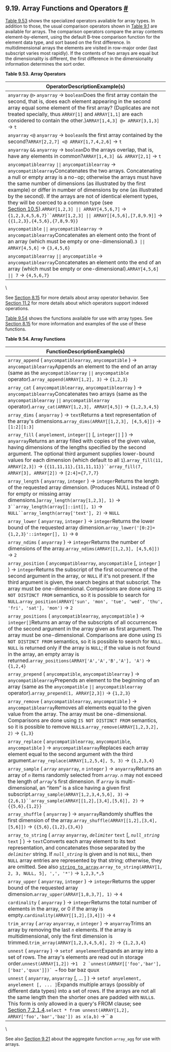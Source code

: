 ## 9.19. Array Functions and Operators [#](#FUNCTIONS-ARRAY)

[Table 9.53](functions-array.html#ARRAY-OPERATORS-TABLE "Table 9.53. Array Operators") shows the specialized operators available for array types. In addition to those, the usual comparison operators shown in [Table 9.1](functions-comparison.html#FUNCTIONS-COMPARISON-OP-TABLE "Table 9.1. Comparison Operators") are available for arrays. The comparison operators compare the array contents element-by-element, using the default B-tree comparison function for the element data type, and sort based on the first difference. In multidimensional arrays the elements are visited in row-major order (last subscript varies most rapidly). If the contents of two arrays are equal but the dimensionality is different, the first difference in the dimensionality information determines the sort order.

**Table 9.53. Array Operators**

| OperatorDescriptionExample(s)                                                                                                                                                                                                                                                                                                                                                                                                                                                                                                                                                                                                                         |
| ----------------------------------------------------------------------------------------------------------------------------------------------------------------------------------------------------------------------------------------------------------------------------------------------------------------------------------------------------------------------------------------------------------------------------------------------------------------------------------------------------------------------------------------------------------------------------------------------------------------------------------------------------- |
| `anyarray` `@>` `anyarray` → `boolean`Does the first array contain the second, that is, does each element appearing in the second array equal some element of the first array? (Duplicates are not treated specially, thus `ARRAY[1]` and `ARRAY[1,1]` are each considered to contain the other.)`ARRAY[1,4,3] @> ARRAY[3,1,3]` → `t`                                                                                                                                                                                                                                                                                                                 |
| `anyarray` `<@` `anyarray` → `boolean`Is the first array contained by the second?`ARRAY[2,2,7] <@ ARRAY[1,7,4,2,6]` → `t`                                                                                                                                                                                                                                                                                                                                                                                                                                                                                                                             |
| `anyarray` `&&` `anyarray` → `boolean`Do the arrays overlap, that is, have any elements in common?`ARRAY[1,4,3] && ARRAY[2,1]` → `t`                                                                                                                                                                                                                                                                                                                                                                                                                                                                                                                  |
| `anycompatiblearray` `\|\|` `anycompatiblearray` → `anycompatiblearray`Concatenates the two arrays. Concatenating a null or empty array is a no-op; otherwise the arrays must have the same number of dimensions (as illustrated by the first example) or differ in number of dimensions by one (as illustrated by the second). If the arrays are not of identical element types, they will be coerced to a common type (see [Section 10.5](typeconv-union-case.html "10.5. UNION, CASE, and Related Constructs")).`ARRAY[1,2,3] \|\| ARRAY[4,5,6,7]` → `{1,2,3,4,5,6,7}``ARRAY[1,2,3] \|\| ARRAY[[4,5,6],[7,8,9.9]]` → `{{1,2,3},{4,5,6},{7,8,9.9}}` |
| `anycompatible` `\|\|` `anycompatiblearray` → `anycompatiblearray`Concatenates an element onto the front of an array (which must be empty or one-dimensional).`3 \|\| ARRAY[4,5,6]` → `{3,4,5,6}`                                                                                                                                                                                                                                                                                                                                                                                                                                                     |
| `anycompatiblearray` `\|\|` `anycompatible` → `anycompatiblearray`Concatenates an element onto the end of an array (which must be empty or one-dimensional).`ARRAY[4,5,6] \|\| 7` → `{4,5,6,7}`                                                                                                                                                                                                                                                                                                                                                                                                                                                       |

\

See [Section 8.15](arrays.html "8.15. Arrays") for more details about array operator behavior. See [Section 11.2](indexes-types.html "11.2. Index Types") for more details about which operators support indexed operations.

[Table 9.54](functions-array.html#ARRAY-FUNCTIONS-TABLE "Table 9.54. Array Functions") shows the functions available for use with array types. See [Section 8.15](arrays.html "8.15. Arrays") for more information and examples of the use of these functions.

**Table 9.54. Array Functions**

| FunctionDescriptionExample(s)                                                                                                                                                                                                                                                                                                                                                                                                                                                                                                                           |
| ------------------------------------------------------------------------------------------------------------------------------------------------------------------------------------------------------------------------------------------------------------------------------------------------------------------------------------------------------------------------------------------------------------------------------------------------------------------------------------------------------------------------------------------------------- |
| `array_append` ( `anycompatiblearray`, `anycompatible` ) → `anycompatiblearray`Appends an element to the end of an array (same as the `anycompatiblearray` `\|\|` `anycompatible` operator).`array_append(ARRAY[1,2], 3)` → `{1,2,3}`                                                                                                                                                                                                                                                                                                               |
| `array_cat` ( `anycompatiblearray`, `anycompatiblearray` ) → `anycompatiblearray`Concatenates two arrays (same as the `anycompatiblearray` `\|\|` `anycompatiblearray` operator).`array_cat(ARRAY[1,2,3], ARRAY[4,5])` → `{1,2,3,4,5}`                                                                                                                                                                                                                                                                                                              |
| `array_dims` ( `anyarray` ) → `text`Returns a text representation of the array's dimensions.`array_dims(ARRAY[[1,2,3], [4,5,6]])` → `[1:2][1:3]`                                                                                                                                                                                                                                                                                                                                                                                                    |
| `array_fill` ( `anyelement`, `integer[]` \[, `integer[]` ] ) → `anyarray`Returns an array filled with copies of the given value, having dimensions of the lengths specified by the second argument. The optional third argument supplies lower-bound values for each dimension (which default to all `1`).`array_fill(11, ARRAY[2,3])` → `{{11,11,11},{11,11,11}}``array_fill(7, ARRAY[3], ARRAY[2])` → `[2:4]={7,7,7}`                                                                                                                             |
| `array_length` ( `anyarray`, `integer` ) → `integer`Returns the length of the requested array dimension. (Produces NULL instead of 0 for empty or missing array dimensions.)`array_length(array[1,2,3], 1)` → `3``array_length(array[]::int[], 1)` → `NULL``array_length(array['text'], 2)` → `NULL`                                                                                                                                                                                                                                                |
| `array_lower` ( `anyarray`, `integer` ) → `integer`Returns the lower bound of the requested array dimension.`array_lower('[0:2]={1,2,3}'::integer[], 1)` → `0`                                                                                                                                                                                                                                                                                                                                                                                      |
| `array_ndims` ( `anyarray` ) → `integer`Returns the number of dimensions of the array.`array_ndims(ARRAY[[1,2,3], [4,5,6]])` → `2`                                                                                                                                                                                                                                                                                                                                                                                                                  |
| `array_position` ( `anycompatiblearray`, `anycompatible` \[, `integer` ] ) → `integer`Returns the subscript of the first occurrence of the second argument in the array, or `NULL` if it's not present. If the third argument is given, the search begins at that subscript. The array must be one-dimensional. Comparisons are done using `IS NOT DISTINCT FROM` semantics, so it is possible to search for `NULL`.`array_position(ARRAY['sun', 'mon', 'tue', 'wed', 'thu', 'fri', 'sat'], 'mon')` → `2`                                           |
| `array_positions` ( `anycompatiblearray`, `anycompatible` ) → `integer[]`Returns an array of the subscripts of all occurrences of the second argument in the array given as first argument. The array must be one-dimensional. Comparisons are done using `IS NOT DISTINCT FROM` semantics, so it is possible to search for `NULL`. `NULL` is returned only if the array is `NULL`; if the value is not found in the array, an empty array is returned.`array_positions(ARRAY['A','A','B','A'], 'A')` → `{1,2,4}`                                   |
| `array_prepend` ( `anycompatible`, `anycompatiblearray` ) → `anycompatiblearray`Prepends an element to the beginning of an array (same as the `anycompatible` `\|\|` `anycompatiblearray` operator).`array_prepend(1, ARRAY[2,3])` → `{1,2,3}`                                                                                                                                                                                                                                                                                                      |
| `array_remove` ( `anycompatiblearray`, `anycompatible` ) → `anycompatiblearray`Removes all elements equal to the given value from the array. The array must be one-dimensional. Comparisons are done using `IS NOT DISTINCT FROM` semantics, so it is possible to remove `NULL`s.`array_remove(ARRAY[1,2,3,2], 2)` → `{1,3}`                                                                                                                                                                                                                        |
| `array_replace` ( `anycompatiblearray`, `anycompatible`, `anycompatible` ) → `anycompatiblearray`Replaces each array element equal to the second argument with the third argument.`array_replace(ARRAY[1,2,5,4], 5, 3)` → `{1,2,3,4}`                                                                                                                                                                                                                                                                                                               |
| `array_sample` ( *`array`* `anyarray`, *`n`* `integer` ) → `anyarray`Returns an array of *`n`* items randomly selected from *`array`*. *`n`* may not exceed the length of *`array`*'s first dimension. If *`array`* is multi-dimensional, an “item” is a slice having a given first subscript.`array_sample(ARRAY[1,2,3,4,5,6], 3)` → `{2,6,1}``array_sample(ARRAY[[1,2],[3,4],[5,6]], 2)` → `{{5,6},{1,2}}`                                                                                                                                        |
| `array_shuffle` ( `anyarray` ) → `anyarray`Randomly shuffles the first dimension of the array.`array_shuffle(ARRAY[[1,2],[3,4],[5,6]])` → `{{5,6},{1,2},{3,4}}`                                                                                                                                                                                                                                                                                                                                                                                     |
| `array_to_string` ( *`array`* `anyarray`, *`delimiter`* `text` \[, *`null_string`* `text` ] ) → `text`Converts each array element to its text representation, and concatenates those separated by the *`delimiter`* string. If *`null_string`* is given and is not `NULL`, then `NULL` array entries are represented by that string; otherwise, they are omitted. See also [`string_to_array`](functions-string.html#FUNCTION-STRING-TO-ARRAY).`array_to_string(ARRAY[1, 2, 3, NULL, 5], ',', '*')` → `1,2,3,*,5`                                   |
| `array_upper` ( `anyarray`, `integer` ) → `integer`Returns the upper bound of the requested array dimension.`array_upper(ARRAY[1,8,3,7], 1)` → `4`                                                                                                                                                                                                                                                                                                                                                                                                  |
| `cardinality` ( `anyarray` ) → `integer`Returns the total number of elements in the array, or 0 if the array is empty.`cardinality(ARRAY[[1,2],[3,4]])` → `4`                                                                                                                                                                                                                                                                                                                                                                                       |
| `trim_array` ( *`array`* `anyarray`, *`n`* `integer` ) → `anyarray`Trims an array by removing the last *`n`* elements. If the array is multidimensional, only the first dimension is trimmed.`trim_array(ARRAY[1,2,3,4,5,6], 2)` → `{1,2,3,4}`                                                                                                                                                                                                                                                                                                      |
| `unnest` ( `anyarray` ) → `setof anyelement`Expands an array into a set of rows. The array's elements are read out in storage order.`unnest(ARRAY[1,2])` →``1  2 `unnest(ARRAY[['foo','bar'],['baz','quux']])` →``      foo  bar  baz  quux                                                                                                                                                                                                                                                                                                   |
| `unnest` ( `anyarray`, `anyarray` \[, ... ] ) → `setof anyelement, anyelement [, ... ]`Expands multiple arrays (possibly of different data types) into a set of rows. If the arrays are not all the same length then the shorter ones are padded with `NULL`s. This form is only allowed in a query's FROM clause; see [Section 7.2.1.4](queries-table-expressions.html#QUERIES-TABLEFUNCTIONS "7.2.1.4. Table Functions").`select * from unnest(ARRAY[1,2], ARRAY['foo','bar','baz']) as x(a,b)` →``      a |  b ---+-----  1 | foo  2 | bar    | baz  |

\

See also [Section 9.21](functions-aggregate.html "9.21. Aggregate Functions") about the aggregate function `array_agg` for use with arrays.
